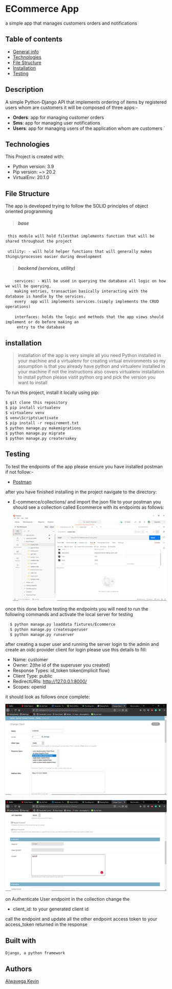 # ECommerce App
 a simple app that manages customers orders and notifications


## Table of contents
* [General info](#description)
* [Technologies](#technologies)
* [File Structure](#file-structure)
* [Installation](#installation)
* [Testing](#test)



## Description
A simple Python-Django API that implements ordering of items by registered users whom are customers it will be
 composed of three apps:-
 * <b>Orders</b>: app for managing customer orders
 * <b>Sms</b>: app for managing user notifications
 * <b>Users</b>: app for managing users of the application whom are customers
 `

## Technologies
This Project is created with:
* Python version: 3.9
* Pip version: ~> 20.2
* VirtualEnv: 20.1.0

## File Structure
The app is developed trying to follow the SOLID principles of object oriented programming
  > ##### base
     this module will hold filesthat implements function that will be shared throughout the project
     
     utility: - will hold helper functions that will generally makes things/processes easier during development
  > ##### backend (services, utility)
        services: - Will be used in querying the database all logic on how  we will be querying, 
        making entries, transaction basically interacting with the database is handle by the services. 
        every  app will implements services.(simply implements the CRUD operations)
        
        interfaces: holds the logic and methods that the app views should implement or do before making an 
         entry to the database 
         
## installation
 >installation of the app is very simple all you need Python installed in your machine and a virtualenv for creating
> virtual environments so my assumption is that you already have python and virtualenv installed in your machine if
> not the instructions also covers virtualenv installation
>to install python please vistit python org and pick the version you want to install

To run this project, install it locally using pip:
```
$ git clone this repository
$ pip install virtualenv
$ virtualenv venv
$ venv\Scripts\activate
$ pip install -r requirement.txt
$ python manage.py makemigrations
$ python manage.py migrate
$ python manage.py creatersakey
```


## Testing
To test the endpoints of the app please ensure you have installed postman if not follow:- 
* [Postman](https://www.postman.com/downloads/)

after you have finished installing in the project navigate to the directory:
* E-commerce/collections/
and import the json file to your postman you should see a collection called Ecommerce with its endpoints as follows:

     ![Ecommerce collection](./image/collections.png)
     
 once this done before testing the endpoints you will need to run the following commands and activate the local
  server for testing
  ```
    $ python manage.py loaddata fixtures/Ecommerce
    $ python manage.py createsuperuser
    $ python manage.py runserver
  ```

after creating a super user and running the server login to the admin and create an oidc provider client for login
 please use this details to fill:
 * Name: customer
 * Owner: 2(the id of the superuser you created)
 * Response Types: id_token token(implicit flow) 
 * Client Type: public
 * RedirectURIs: http://127.0.0.1:8000/
 * Scopes: openid
 
 it should look as follows once complete:
    
 ![client1](./image/client1.png)
 
 ![client2](./image/client2.png)
 
 
 on Authenticate User endpoint in the collection change the
 * client_id: to your generated client id
 
 call the endpoint and update all the other endpoint access token to your access_token returned in the response
 
 
 ## Built with 
    Django, a python framework
    
 ## Authors
 [Alwavega Kevin](https://github.com/alovega)
 


